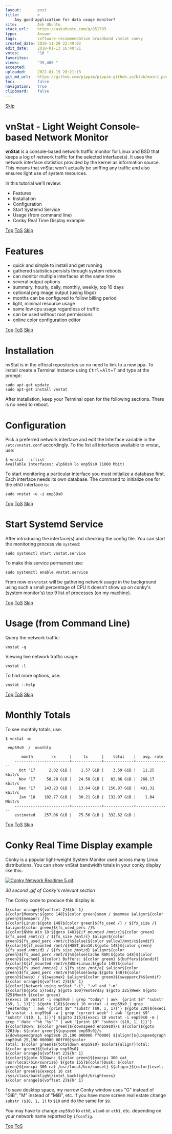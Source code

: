 ```yaml
---
layout:       post
title:        >
    Any good application for data usage monitor?
site:         Ask Ubuntu
stack_url:    https://askubuntu.com/q/851703
type:         Answer
tags:         software-recommendation broadband vnstat conky
created_date: 2016-11-20 22:49:02
edit_date:    2018-01-13 16:40:21
votes:        "10 "
favorites:    
views:        "39,400 "
accepted:     
uploaded:     2022-01-19 20:21:13
git_md_url:   https://github.com/pippim/pippim.github.io/blob/main/_posts/2016/2016-11-20-Any-good-application-for-data-usage-monitor^.md
toc:          false
navigation:   true
clipboard:    false
---
```



<a id="hdr1"></a>
<div class="hdr-bar">  <a href="#hdr2" class ="hdr-btn">Skip</a></div>

# vnStat - Light Weight Console-based Network Monitor

**vnStat** is a console-based network traffic monitor for Linux and BSD that keeps a log of network traffic for the selected interface(s). It uses the network interface statistics provided by the kernel as information source. This means that vnStat won't actually be sniffing any traffic and also ensures light use of system resources.

In this tutorial we'll review:

 - Features
 - Installation
 - Configuration
 - Start Systemd Service
 - Usage (from command line)
 - Conky Real Time Display example


<a id="hdr2"></a>
<div class="hdr-bar">  <a href="#" class ="hdr-btn">Top</a>  <a href="#hdr1" class ="hdr-btn">ToS</a>  <a href="#hdr3" class ="hdr-btn">Skip</a></div>

# Features

 - quick and simple to install and get running
 - gathered statistics persists through system reboots
 - can monitor multiple interfaces at the same time
 - several output options
 - summary, hourly, daily, monthly, weekly, top 10 days
 - optional png image output (using libgd) 
 - months can be configured to follow billing period
 - light, minimal resource usage
 - same low cpu usage regardless of traffic
 - can be used without root permissions
 - online color configuration editor


<a id="hdr3"></a>
<div class="hdr-bar">  <a href="#" class ="hdr-btn">Top</a>  <a href="#hdr2" class ="hdr-btn">ToS</a>  <a href="#hdr4" class ="hdr-btn">Skip</a></div>

# Installation

nvStat is in the official repositories so no need to link to a new ppa. To install create a Terminal instance using <kbd>Ctrl</kbd>+<kbd>Alt</kbd>+<kbd>T</kbd> and type at the prompt:

``` 
sudo apt-get update
sudo apt-get install vnstat
```

After installation, keep your Terminal open for the following sections. There is no need to reboot.

# Configuration

Pick a preferred network interface and edit the Interface variable in the  `/etc/vnstat.conf` accordingly. To the list all interfaces available to vnstat, use:

``` 
$ vnstat --iflist
Available interfaces: wlp60s0 lo enp59s0 (1000 Mbit)
```

To start monitoring a particular interface you must initialize a database first. Each interface needs its own database. The command to initialize one for the eth0 interface is:

``` 
sudo vnstat -u -i enp59s0 
```


<a id="hdr4"></a>
<div class="hdr-bar">  <a href="#" class ="hdr-btn">Top</a>  <a href="#hdr3" class ="hdr-btn">ToS</a>  <a href="#hdr5" class ="hdr-btn">Skip</a></div>

# Start Systemd Service

After introducing the interface(s) and checking the config file. You can start the monitoring process via `systemd`:

``` 
sudo systemctl start vnstat.service
```

To make this service permanent use:

``` 
sudo systemctl enable vnstat.service
```

From now on `vnstat` will be gathering network usage in the background using such a small percentage of CPU it doesn't show up on conky's (system monitor's) top 9 list of processes (on my machine).


<a id="hdr5"></a>
<div class="hdr-bar">  <a href="#" class ="hdr-btn">Top</a>  <a href="#hdr4" class ="hdr-btn">ToS</a>  <a href="#hdr6" class ="hdr-btn">Skip</a></div>

# Usage (from Command Line)

Query the network traffic:

``` 
vnstat -q
```

Viewing live network traffic usage:

``` 
vnstat -l
```

To find more options, use:

``` 
vnstat --help
```


<a id="hdr6"></a>
<div class="hdr-bar">  <a href="#" class ="hdr-btn">Top</a>  <a href="#hdr5" class ="hdr-btn">ToS</a>  <a href="#hdr7" class ="hdr-btn">Skip</a></div>

# Monthly Totals

To see monthly totals, use:

``` 
$ vnstat -m

 enp59s0  /  monthly

       month        rx      |     tx      |    total    |   avg. rate
    ------------------------+-------------+-------------+---------------
      Oct '17      2.02 GiB |    1.57 GiB |    3.59 GiB |   11.25 kbit/s
      Nov '17     58.28 GiB |   24.58 GiB |   82.86 GiB |  268.17 kbit/s
      Dec '17    143.23 GiB |   13.64 GiB |  156.87 GiB |  491.31 kbit/s
      Jan '18    102.77 GiB |   30.21 GiB |  132.97 GiB |    1.04 Mbit/s
    ------------------------+-------------+-------------+---------------
    estimated    257.06 GiB |   75.56 GiB |  332.62 GiB |
```


<a id="hdr7"></a>
<div class="hdr-bar">  <a href="#" class ="hdr-btn">Top</a>  <a href="#hdr6" class ="hdr-btn">ToS</a>  <a href="#hdr8" class ="hdr-btn">Skip</a></div>

# Conky Real Time Display example

Conky is a popular light-weight System Monitor used across many Linux distributions. You can show vnStat bandwidth totals in your conky display like this:

[![Conky Network Realtime 5.gif][1]][1]

*30 second .gif of Conky's relevant section*

The Conky code to produce this display is:

``` 
${color orange}${voffset 2}${hr 1}
${color}Memory:${goto 148}${color green}$mem / $memmax $alignr${color green}${memperc /}%
${color}Linux:${goto 148}${color green}${fs_used /} / ${fs_size /} $alignr${color green}${fs_used_perc /}%
${color}NVMe Win 10:${goto 148}${if_mounted /mnt/c}${color green} ${fs_used /mnt/c} / ${fs_size /mnt/c} $alignr${color green}${fs_used_perc /mnt/c}%${else}${color yellow}/mnt/c${endif}
${color}${if_mounted /mnt/d}HGST_Win10:${goto 148}${color green} ${fs_used /mnt/d} / ${fs_size /mnt/d} $alignr${color green}${fs_used_perc /mnt/d}%${else}Cache RAM:${goto 148}${color green}${cached} ${color} Buffers: ${color green} ${buffers}${endif}
${color}${if_mounted /mnt/e}WSL+Linux:${goto 148}${color green}${fs_used /mnt/e} / ${fs_size /mnt/e} $alignr${color green}${fs_used_perc /mnt/e}%${else}Swap:${goto 148}${color green}${swap} / ${swapmax} $alignr${color green}${swapperc}%${endif}
${color orange}${voffset 2}${hr 1}
${color1}Network using vnStat "-i", "-w" and "-m"
${color}${goto 5}Today ${goto 100}Yesterday ${goto 225}Week ${goto 325}Month ${color green}
${execi 10 vnstat -i enp59s0 | grep "today" | awk '{print $8" "substr ($9, 1, 1)}'} ${goto 110}${execi 10 vnstat -i enp59s0 | grep "yesterday" | awk '{print $8" "substr ($9, 1, 1)}'} ${goto 220}${execi 10 vnstat -i enp59s0 -w | grep "current week" | awk '{print $9" "substr ($10, 1, 1)}'} ${goto 315}${execi 10 vnstat -i enp59s0 -m | grep "`date +"%b '%y"`" | awk '{print $9" "substr ($10, 1, 1)}'}
${color}Down: ${color green}${downspeed enp59s0}/s ${color}${goto 220}Up: ${color green}${upspeed enp59s0}/s
${downspeedgraph enp59s0 25,190 000000 ff0000} ${alignr}${upspeedgraph enp59s0 25,190 000000 00ff00}$color
Total: ${color green}${totaldown enp59s0} $color${alignr}Total: ${color green}${totalup enp59s0}
${color orange}${voffset 2}${hr 1}
${color}${goto 5}Dawn: ${color green}${execpi 300 cat /usr/local/bin/sunrise} ${goto 155}${color}Dusk: ${color green}${execpi 300 cat /usr/local/bin/sunset} ${alignr}${color}Level: ${color green}${execpi 10 cat /sys/class/backlight/intel_backlight/brightness}
${color orange}${voffset 2}${hr 1}
```

To save desktop space, my narrow Conky window uses "G" instead of "GiB", "M" instead of "MiB", etc. If you have more screen real estate change `substr ($10, 1, 1)` to `$10` and do the same for `$9`.

You may have to change `enp59s0` to `eth0`, `wlan0` or `eth1`, etc. depending on your network name reported by `ifconfig`.


  [1]: https://i.stack.imgur.com/oktjX.gif


<a id="hdr8"></a>
<div class="hdr-bar">  <a href="#" class ="hdr-btn">Top</a>  <a href="#hdr7" class ="hdr-btn">ToS</a></div>


